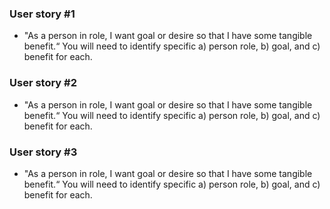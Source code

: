 ### User story #1
  * "As a person in role, I want goal or desire so that I have some tangible benefit.“ You will need to identify specific a) person role,  b) goal, and c) benefit for each.
  
### User story #2
  * "As a person in role, I want goal or desire so that I have some tangible benefit.“ You will need to identify specific a) person role,  b) goal, and c) benefit for each.
  
### User story #3
  * "As a person in role, I want goal or desire so that I have some tangible benefit.“ You will need to identify specific a) person role,  b) goal, and c) benefit for each.


